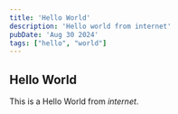 ```yaml
---
title: 'Hello World'
description: 'Hello world from internet'
pubDate: 'Aug 30 2024'
tags: ["hello", "world"]
---
```


## Hello World
This is a Hello World from *internet*.